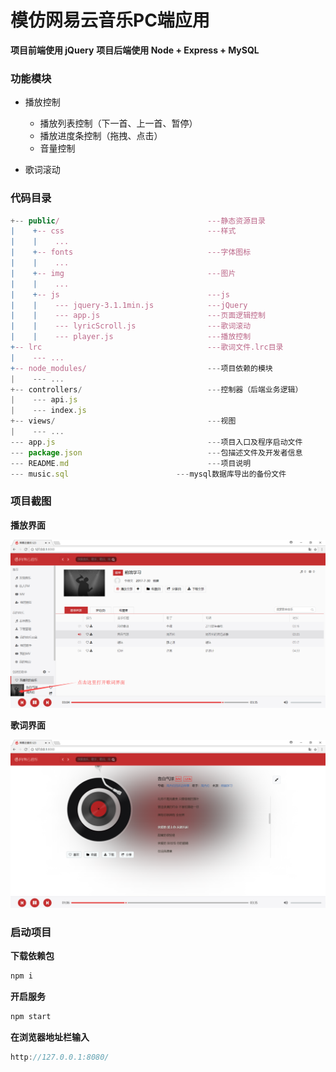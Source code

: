 # 模仿网易云音乐PC端应用

**项目前端使用 jQuery**
**项目后端使用 Node + Express + MySQL**

### 功能模块
- 播放控制
    - 播放列表控制（下一首、上一首、暂停）
    - 播放进度条控制（拖拽、点击）
    - 音量控制

- 歌词滚动

### 代码目录
```js
+-- public/                                 ---静态资源目录
|    +-- css                                ---样式
|    |    ...
|    +-- fonts                              ---字体图标
|    |    ...
|    +-- img                                ---图片
|    |    ...
|    +-- js                                 ---js
|    |    --- jquery-3.1.1min.js            ---jQuery
|    |    --- app.js                        ---页面逻辑控制
|    |    --- lyricScroll.js                ---歌词滚动
|    |    --- player.js                     ---播放控制
+-- lrc                                     ---歌词文件.lrc目录
|    --- ...
+-- node_modules/                           ---项目依赖的模块
|    --- ...
+-- controllers/                            ---控制器（后端业务逻辑）
|    --- api.js                             
|    --- index.js                           
+-- views/                                  ---视图
|    --- ...
--- app.js                                  ---项目入口及程序启动文件
--- package.json                            ---包描述文件及开发者信息
--- README.md                               ---项目说明
--- music.sql                        ---mysql数据库导出的备份文件                             
```

### 项目截图

**播放界面**

![image](https://github.com/remmlqw/img-folder/blob/master/wy_main.png)

**歌词界面**

![image](https://github.com/remmlqw/img-folder/blob/master/wy_geci.png)

### 启动项目

**下载依赖包**

``` js
npm i
```
**开启服务**

``` js
npm start
```

**在浏览器地址栏输入**
``` js
http://127.0.0.1:8080/
```
